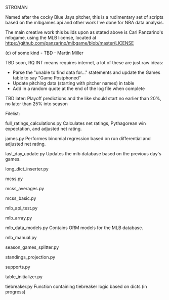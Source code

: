STROMAN

Named after the cocky Blue Jays pitcher, this is a rudimentary set 
of scripts based on the mlbgames api and other work I've done 
for NBA data analysis. 

The main creative work this builds upon as stated above is Carl Panzarino's
mlbgame, using the MLB license, located at https://github.com/panzarino/mlbgame/blob/master/LICENSE

(c) of some kind - TBD - Martin Miller

TBD soon, RQ INT means requires internet, a lot of these are just raw ideas:

* Parse the "unable to find data for..." statements and update the Games table to say "Game Postphoned"
* Update pitching data (starting with pitcher names) in table
* Add in a random quote at the end of the log file when complete

TBD later:
Playoff predictions and the like should start no earlier than 20%, no later than 25% into season

Filelist:

full_ratings_calculations.py
Calculates net ratings, Pythagorean win 
expectation, and adjusted net rating.

james.py
Performes binomial regression based on run
differential and adjusted net rating.

last_day_update.py
Updates the mlb database based on the 
previous day's games.

long_dict_inserter.py


mcss.py


mcss_averages.py


mcss_basic.py


mlb_api_test.py


mlb_array.py


mlb_data_models.py
Contains ORM models for the MLB database.

mlb_manual.py


season_games_splitter.py


standings_projection.py


supports.py


table_initializer.py


tiebreaker.py
Function containing tiebreaker logic based 
on dicts (in progress)

